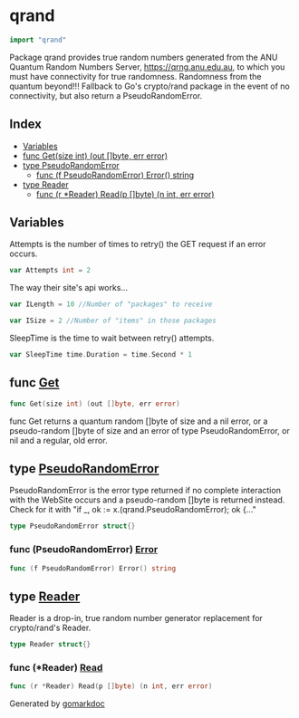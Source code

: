 <!-- Code generated by gomarkdoc. DO NOT EDIT -->

# qrand

```go
import "qrand"
```

Package qrand provides true random numbers generated from the ANU Quantum Random Numbers Server, https://qrng.anu.edu.au, to which you must have connectivity for true randomness. Randomness from the quantum beyond\!\!\! Fallback to Go's crypto/rand package in the event of no connectivity, but also return a PseudoRandomError.

## Index

- [Variables](<#variables>)
- [func Get(size int) (out []byte, err error)](<#func-get>)
- [type PseudoRandomError](<#type-pseudorandomerror>)
  - [func (f PseudoRandomError) Error() string](<#func-pseudorandomerror-error>)
- [type Reader](<#type-reader>)
  - [func (r *Reader) Read(p []byte) (n int, err error)](<#func-reader-read>)


## Variables

Attempts is the number of times to retry\(\) the GET request if an error occurs.

```go
var Attempts int = 2
```

The way their site's api works...

```go
var ILength = 10 //Number of "packages" to receive
```

```go
var ISize = 2 //Number of "items" in those packages
```

SleepTime is the time to wait between retry\(\) attempts.

```go
var SleepTime time.Duration = time.Second * 1
```

## func [Get](<https://github.com/davidsonff/qrand/blob/master/qrand.go#L58>)

```go
func Get(size int) (out []byte, err error)
```

func Get returns a quantum random \[\]byte of size and a nil error, or a pseudo\-random \[\]byte of size and an error of type PseudoRandomError, or nil and a regular, old error.

## type [PseudoRandomError](<https://github.com/davidsonff/qrand/blob/master/qrand.go#L31>)

PseudoRandomError is the error type returned if no complete interaction with the WebSite occurs and a pseudo\-random \[\]byte is returned instead. Check for it with "if \_, ok := x.\(qrand.PseudoRandomError\); ok \{..."

```go
type PseudoRandomError struct{}
```

### func \(PseudoRandomError\) [Error](<https://github.com/davidsonff/qrand/blob/master/qrand.go#L36>)

```go
func (f PseudoRandomError) Error() string
```

## type [Reader](<https://github.com/davidsonff/qrand/blob/master/qrand.go#L34>)

Reader is a drop\-in, true random number generator replacement for crypto/rand's Reader.

```go
type Reader struct{}
```

### func \(\*Reader\) [Read](<https://github.com/davidsonff/qrand/blob/master/qrand.go#L40>)

```go
func (r *Reader) Read(p []byte) (n int, err error)
```



Generated by [gomarkdoc](<https://github.com/princjef/gomarkdoc>)
